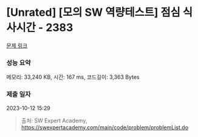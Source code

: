 # [Unrated] [모의 SW 역량테스트] 점심 식사시간 - 2383 

[문제 링크](https://swexpertacademy.com/main/code/problem/problemDetail.do?contestProbId=AV5-BEE6AK0DFAVl) 

### 성능 요약

메모리: 33,240 KB, 시간: 167 ms, 코드길이: 3,363 Bytes

### 제출 일자

2023-10-12 15:29



> 출처: SW Expert Academy, https://swexpertacademy.com/main/code/problem/problemList.do